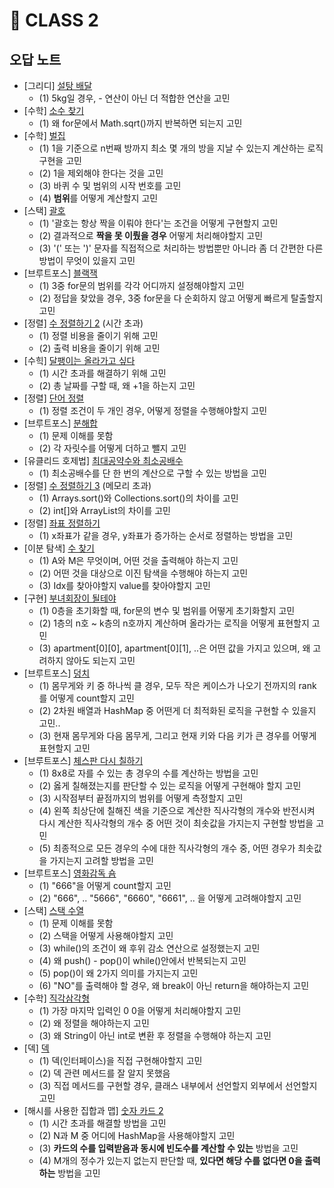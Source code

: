 # 🐤 CLASS 2

## 오답 노트
- [그리디] [설탕 배달](https://www.acmicpc.net/problem/2839)
  - (1) 5kg일 경우, - 연산이 아닌 더 적합한 연산을 고민
- [수학] [소수 찾기](https://www.acmicpc.net/problem/1978)
  - (1) 왜 for문에서 Math.sqrt()까지 반복하면 되는지 고민
- [수학] [벌집](https://www.acmicpc.net/problem/2292)
  - (1) 1을 기준으로 n번째 방까지 최소 몇 개의 방을 지날 수 있는지 계산하는 로직 구현을 고민
  - (2) 1을 제외해야 한다는 것을 고민
  - (3) 바퀴 수 및 범위의 시작 번호를 고민
  - (4) **범위**를 어떻게 계산할지 고민
- [스택] [괄호](https://www.acmicpc.net/problem/9012)
  - (1) '괄호는 항상 짝을 이뤄야 한다'는 조건을 어떻게 구현할지 고민
  - (2) 결과적으로 **짝을 못 이뤘을 경우** 어떻게 처리해야할지 고민
  - (3) '(' 또는 ')' 문자를 직접적으로 처리하는 방법뿐만 아니라 좀 더 간편한 다른 방법이 무엇이 있을지 고민
- [브루트포스] [블랙잭](https://www.acmicpc.net/problem/2798)
  - (1) 3중 for문의 범위를 각각 어디까지 설정해야할지 고민
  - (2) 정답을 찾았을 경우, 3중 for문을 다 순회하지 않고 어떻게 빠르게 탈출할지 고민
- [정렬] [수 정렬하기 2](https://www.acmicpc.net/problem/2751) (시간 초과)
  - (1) 정렬 비용을 줄이기 위해 고민
  - (2) 출력 비용을 줄이기 위해 고민
- [수힉] [달팽이는 올라가고 싶다](https://www.acmicpc.net/problem/2869)
  - (1) 시간 초과를 해결하기 위해 고민
  - (2) 총 날짜를 구할 때, 왜 +1을 하는지 고민
- [정렬] [단어 정렬](https://www.acmicpc.net/problem/1181)
  - (1) 정렬 조건이 두 개인 경우, 어떻게 정렬을 수행해야할지 고민
- [브루트포스] [분해합](https://www.acmicpc.net/problem/2231)
  - (1) 문제 이해를 못함
  - (2) 각 자릿수를 어떻게 더하고 뺄지 고민
- [유클리드 호제법] [최대공약수와 최소공배수](https://www.acmicpc.net/problem/2609)
  - (1) 최소공배수를 단 한 번의 계산으로 구할 수 있는 방법을 고민
- [정렬] [수 정렬하기 3](https://www.acmicpc.net/problem/10989) (메모리 초과)
  - (1) Arrays.sort()와 Collections.sort()의 차이를 고민
  - (2) int[]와 ArrayList의 차이를 고민
- [정렬] [좌표 정렬하기](https://www.acmicpc.net/problem/11650)
  - (1) x좌표가 같을 경우, y좌표가 증가하는 순서로 정렬하는 방법을 고민
- [이분 탐색] [수 찾기](https://www.acmicpc.net/problem/1920)
  - (1) A와 M은 무엇이며, 어떤 것을 출력해야 하는지 고민
  - (2) 어떤 것을 대상으로 이진 탐색을 수행해야 하는지 고민
  - (3) Idx를 찾아야할지 value를 찾아야할지 고민
- [구현] [부녀회장이 될테야](https://www.acmicpc.net/problem/2775)
  - (1) 0층을 초기화할 때, for문의 변수 및 범위를 어떻게 초기화할지 고민
  - (2) 1층의 n호 ~ k층의 n호까지 계산하며 올라가는 로직을 어떻게 표현할지 고민
  - (3) apartment[0][0], apartment[0][1], ..은 어떤 값을 가지고 있으며, 왜 고려하지 않아도 되는지 고민
- [브루트포스] [덩치](https://www.acmicpc.net/problem/7568)
  - (1) 몸무게와 키 중 하나씩 클 경우, 모두 작은 케이스가 나오기 전까지의 rank를 어떻게 count할지 고민
  - (2) 2차원 배열과 HashMap 중 어떤게 더 최적화된 로직을 구현할 수 있을지 고민..
  - (3) 현재 몸무게와 다음 몸무게, 그리고 현재 키와 다음 키가 큰 경우를 어떻게 표현할지 고민
- [브루트포스] [체스판 다시 칠하기](https://www.acmicpc.net/problem/1018)
  - (1) 8x8로 자를 수 있는 총 경우의 수를 계산하는 방법을 고민
  - (2) 옳게 칠해졌는지를 판단할 수 있는 로직을 어떻게 구현해야 할지 고민
  - (3) 시작점부터 끝점까지의 범위를 어떻게 측정할지 고민
  - (4) 왼쪽 최상단에 칠해진 색을 기준으로 계산한 직사각형의 개수와 반전시켜 다시 계산한 직사각형의 개수 중 어떤 것이 최솟값을 가지는지 구현할 방법을 고민
  - (5) 최종적으로 모든 경우의 수에 대한 직사각형의 개수 중, 어떤 경우가 최솟값을 가지는지 고려할 방법을 고민
- [브루트포스] [영화감독 숌](https://www.acmicpc.net/problem/1436)
  - (1) "666"을 어떻게 count할지 고민
  - (2) "666", .. "5666", "6660", "6661", .. 을 어떻게 고려해야할지 고민
- [스택] [스택 수열](https://www.acmicpc.net/problem/1874)
  - (1) 문제 이해를 못함
  - (2) 스택을 어떻게 사용해야할지 고민
  - (3) while()의 조건이 왜 후위 감소 연산으로 설정했는지 고민
  - (4) 왜 push() - pop()이 while()안에서 반복되는지 고민
  - (5) pop()이 왜 2가지 의미를 가지는지 고민
  - (6) "NO"를 출력해야 할 경우, 왜 break이 아닌 return을 해야하는지 고민
- [수학] [직각삼각형](https://www.acmicpc.net/problem/4153)
  - (1) 가장 마지막 입력인 0 0을 어떻게 처리해야할지 고민
  - (2) 왜 정렬을 해야하는지 고민
  - (3) 왜 String이 아닌 int로 변환 후 정렬을 수행해야 하는지 고민
- [덱] [덱](https://www.acmicpc.net/problem/10866)
  - (1) 덱(인터페이스)을 직접 구현해야할지 고민
  - (2) 덱 관련 메서드를 잘 알지 못했음
  - (3) 직접 메서드를 구현할 경우, 클래스 내부에서 선언할지 외부에서 선언할지 고민
- [해시를 사용한 집합과 맵] [숫자 카드 2](https://www.acmicpc.net/problem/10816)
  - (1) 시간 초과를 해결할 방법을 고민
  - (2) N과 M 중 어디에 HashMap을 사용해야할지 고민
  - (3) **카드의 수를 입력받음과 동시에 빈도수를 계산할 수 있는** 방법을 고민
  - (4) M개의 정수가 있는지 없는지 판단할 때, **있다면 해당 수를 없다면 0을 출력하는** 방법을 고민
